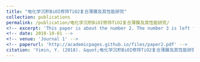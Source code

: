 ```yaml
---
title: "电化学沉积BiOI修饰TiO2复合薄膜及其性能研究"
collection: publications
permalink: /publication/电化学沉积BiOI修饰TiO2复合薄膜及其性能研究/
<!-- excerpt: 'This paper is about the number 2. The number 3 is left for future work.' -->
<!-- date: 2010-10-01 -->
<!-- venue: 'Journal 1' -->
<!-- paperurl: 'http://academicpages.github.io/files/paper2.pdf' -->
citation: 'Yimin, Y. (2018). &quot;电化学沉积BiOI修饰TiO2复合薄膜及其性能研究.&quot; <i>Journal 1</i>. 1(2).'
---
```

<!-- This paper is about the number 2. The number 3 is left for future work.

[Download paper here](http://academicpages.github.io/files/paper2.pdf)

Recommended citation: Your Name, You. (2010). "Paper Title Number 2." <i>Journal 1</i>. 1(2). -->
